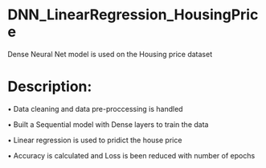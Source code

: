 # DNN_LinearRegression_HousingPrice
Dense Neural Net model is used on the Housing price dataset  

# Description: 

•	Data cleaning and data pre-proccessing is handled 

•	Built a Sequential model with Dense layers to train the data 

•	Linear regression is used to pridict the house price 

•	Accuracy is calculated and Loss is been reduced with number of epochs

